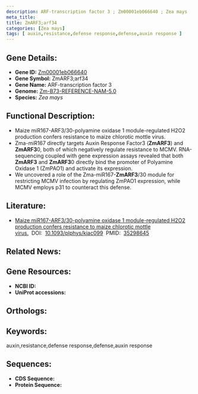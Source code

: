 ```yaml
---
description: ARF-transcription factor 3 ; Zm00001eb066640 ; Zea mays
meta_title:
title: ZmARF3;arf34
categories: [Zea mays]
tags: [ auxin,resistance,defense response,defense,auxin response ]
---
```


## Gene Details:
- **Gene ID:**	[Zm00001eb066640]()
- **Gene Symbol:** ZmARF3;arf34
- **Gene Name:** ARF-transcription factor 3
- **Genome:** [Zm-B73-REFERENCE-NAM-5.0]()
- **Species:** *Zea mays*

## Functional Description:
   - Maize miR167-ARF3/30-polyamine oxidase 1 module-regulated H2O2 production confers resistance to maize chlorotic mottle virus.
   - Zma-miR167 directly targets Auxin Response Factor3 (**ZmARF3**) and **ZmARF3**0, both of which negatively regulate resistance to MCMV. RNA-sequencing coupled with gene expression assays revealed that both **ZmARF3** and **ZmARF3**0 directly bind the promoter of Polyamine Oxidase 1 (ZmPAO1) and activate its expression.
   - We uncovered a role of the Zma-miR167-**ZmARF3**/30 module for restricting MCMV infection by regulating ZmPAO1 expression, while MCMV employs p31 to counteract this defense.

## Literature:
   - [Maize miR167-ARF3/30-polyamine oxidase 1 module-regulated H2O2 production confers resistance to maize chlorotic mottle virus.]( https://www.ncbi.nlm.nih.gov/pmc/articles/PMC9157100/)&nbsp;&nbsp;DOI:&nbsp;&nbsp;[10.1093/plphys/kiac099](https://www.ncbi.nlm.nih.gov/pmc/articles/PMC9157100/)&nbsp;&nbsp;PMID:&nbsp;&nbsp;[35298645](https://pubmed.ncbi.nlm.nih.gov/35298645/)

## Related News:

## Gene Resources:
- **NCBI ID:** [](https://www.ncbi.nlm.nih.gov/gene/?term=)
- **UniProt accessions:** [](https://www.uniprot.org/uniprotkb//entry)

## Orthologs:

## Keywords:
auxin,resistance,defense response,defense,auxin response

## Sequences:
- **CDS Sequence:**
- **Protein Sequence:**

